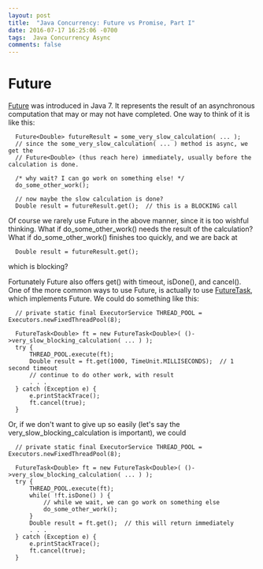 ```yaml
---
layout: post
title:  "Java Concurrency: Future vs Promise, Part I"
date: 2016-07-17 16:25:06 -0700
tags:  Java Concurrency Async
comments: false
---
```


Future
======

<a href="https://docs.oracle.com/javase/8/docs/api/java/util/concurrent/Future.html">Future</a> was introduced in Java 7. It represents the result of an asynchronous computation that may or may not have completed. One way to think of it is like this:

```
  Future<Double> futureResult = some_very_slow_calculation( ... );
  // since the some_very_slow_calculation( ... ) method is async, we get the
  // Future<Double> (thus reach here) immediately, usually before the calculation is done.

  /* why wait? I can go work on something else! */
  do_some_other_work();

  // now maybe the slow calculation is done?
  Double result = futureResult.get();  // this is a BLOCKING call
```

Of course we rarely use Future in the above manner, since it is too wishful thinking. What if do_some_other_work() needs the result of the calculation? What if do_some_other_work() finishes too quickly, and we are back at

```
  Double result = futureResult.get();
```

which is blocking?

Fortunately Future also offers get() with timeout, isDone(), and cancel(). One of the more common ways to use Future, is actually to use <a href="https://docs.oracle.com/javase/8/docs/api/java/util/concurrent/FutureTask.html">FutureTask</a>, which implements Future. We could do something like this:

```
  // private static final ExecutorService THREAD_POOL = Executors.newFixedThreadPool(8);

  FutureTask<Double> ft = new FutureTask<Double>( ()->very_slow_blocking_calculation( ... ) );
  try {
      THREAD_POOL.execute(ft);
      Double result = ft.get(1000, TimeUnit.MILLISECONDS);  // 1 second timeout
      // continue to do other work, with result
      . . .
  } catch (Exception e) {
      e.printStackTrace();
      ft.cancel(true);
  }
```

Or, if we don't want to give up so easily (let's say the very_slow_blocking_calculation is important), we could

```
  // private static final ExecutorService THREAD_POOL = Executors.newFixedThreadPool(8);

  FutureTask<Double> ft = new FutureTask<Double>( ()->very_slow_blocking_calculation( ... ) );
  try {
      THREAD_POOL.execute(ft);
      while( !ft.isDone() ) {
          // while we wait, we can go work on something else
          do_some_other_work();
      }
      Double result = ft.get();  // this will return immediately
      . . .
  } catch (Exception e) {
      e.printStackTrace();
      ft.cancel(true);
  }
```
